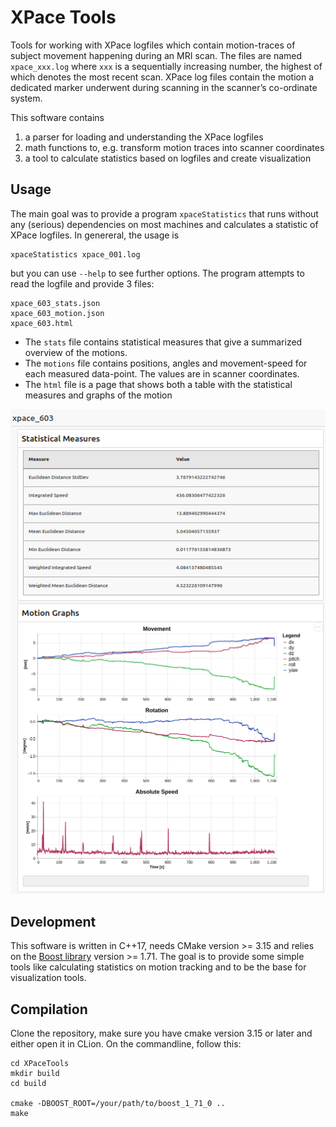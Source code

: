 # XPace Tools

Tools for working with XPace logfiles which contain motion-traces of subject movement happening during an MRI scan.
The files are named `xpace_xxx.log` where `xxx` is a sequentially increasing number, the highest of which denotes 
the most recent scan.
XPace log files contain the motion a dedicated marker underwent during scanning in the scanner’s co-ordinate system.

This software contains

1. a parser for loading and understanding the XPace logfiles
2. math functions to, e.g. transform motion traces into scanner coordinates
3. a tool to calculate statistics based on logfiles and create visualization

## Usage

The main goal was to provide a program `xpaceStatistics` that runs without any (serious) dependencies on most machines
and calculates a statistic of XPace logfiles.
In genereral, the usage is

```shell
xpaceStatistics xpace_001.log
```

but you can use `--help` to see further options.
The program attempts to read the logfile and provide 3 files:

```shell
xpace_603_stats.json
xpace_603_motion.json
xpace_603.html
```

- The `stats` file contains statistical measures that give a summarized overview of the motions.
- The `motions` file contains positions, angles and movement-speed for each measured data-point. The values are in scanner coordinates.
- The `html` file is a page that shows both a table with the statistical measures and graphs of the motion

![Screenshot](resources/screenshot.png)

## Development


This software is written in C++17, needs CMake version >= 3.15 and relies on the [Boost library](https://www.boost.org/) 
version >= 1.71.
The goal is to provide some simple tools like calculating statistics on motion tracking and to be the base for
visualization tools.

## Compilation

Clone the repository, make sure you have cmake version 3.15 or later and either open it in CLion. On the commandline,
follow this:

```shell script
cd XPaceTools
mkdir build
cd build

cmake -DBOOST_ROOT=/your/path/to/boost_1_71_0 ..
make
```